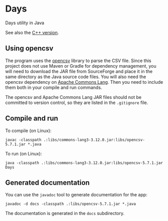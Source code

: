 # Days

Days utility in Java

See also the [C++ version](https://github.com/jerekapyaho/days_cpp).

## Using opencsv

The program uses the [opencsv](https://opencsv.sourceforge.net/) library to parse the CSV file. Since this project does not use 
Maven or Gradle for dependency management, you will need to download 
the JAR file from SourceForge and place it in the same directory as the Java source code files. You will also need the opencsv dependency on [Apache Commons Lang](https://commons.apache.org/proper/commons-lang/index.html). Then you need to include them both in your compile and run
commands.

The opencsv and Apache Commons Lang JAR files should not be committed to version control, so they are listed in the `.gitignore` file.

## Compile and run

To compile (on Linux):

    javac -classpath .:libs/commons-lang3-3.12.0.jar:libs/opencsv-5.7.1.jar *.java

To run (on Linux):

    java -classpath .:libs/commons-lang3-3.12.0.jar:libs/opencsv-5.7.1.jar Days

## Generated documentation

You can use the `javadoc` tool to generate documentation for the app:

    javadoc -d docs -classpath .:libs/opencsv-5.7.1.jar *.java

The documentation is generated in the `docs` subdirectory. 
